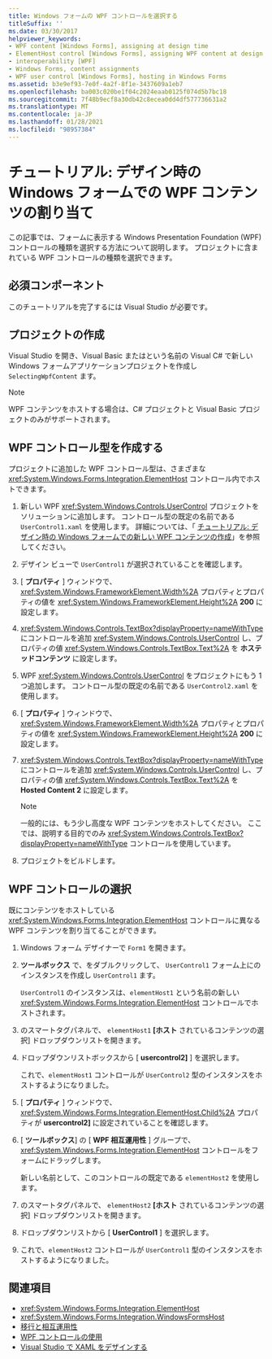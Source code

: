 ```yaml
---
title: Windows フォームの WPF コントロールを選択する
titleSuffix: ''
ms.date: 03/30/2017
helpviewer_keywords:
- WPF content [Windows Forms], assigning at design time
- ElementHost control [Windows Forms], assigning WPF content at design time
- interoperability [WPF]
- Windows Forms, content assignments
- WPF user control [Windows Forms], hosting in Windows Forms
ms.assetid: b3e9ef93-7e0f-4a2f-8f1e-3437609a1eb7
ms.openlocfilehash: ba003c020be1f04c2024eaab0125f074d5b7bc18
ms.sourcegitcommit: 7f48b9ecf8a30db42c8ecea0dd4df577736631a2
ms.translationtype: MT
ms.contentlocale: ja-JP
ms.lasthandoff: 01/28/2021
ms.locfileid: "98957384"
---
```

# <a name="walkthrough-assign-wpf-content-on-windows-forms-at-design-time"></a>チュートリアル: デザイン時の Windows フォームでの WPF コンテンツの割り当て

この記事では、フォームに表示する Windows Presentation Foundation (WPF) コントロールの種類を選択する方法について説明します。 プロジェクトに含まれている WPF コントロールの種類を選択できます。

## <a name="prerequisites"></a>必須コンポーネント

このチュートリアルを完了するには Visual Studio が必要です。

## <a name="create-the-project"></a>プロジェクトの作成

Visual Studio を開き、Visual Basic またはという名前の Visual C# で新しい Windows フォームアプリケーションプロジェクトを作成し `SelectingWpfContent` ます。

> [!NOTE]
> WPF コンテンツをホストする場合は、C# プロジェクトと Visual Basic プロジェクトのみがサポートされます。

## <a name="create-the-wpf-control-types"></a>WPF コントロール型を作成する

プロジェクトに追加した WPF コントロール型は、さまざまな <xref:System.Windows.Forms.Integration.ElementHost> コントロール内でホストできます。

1. 新しい WPF <xref:System.Windows.Controls.UserControl> プロジェクトをソリューションに追加します。 コントロール型の既定の名前である `UserControl1.xaml` を使用します。 詳細については、「 [チュートリアル: デザイン時の Windows フォームでの新しい WPF コンテンツの作成](walkthrough-creating-new-wpf-content-on-windows-forms-at-design-time.md)」を参照してください。

2. デザイン ビューで `UserControl1` が選択されていることを確認します。

3. [ **プロパティ** ] ウィンドウで、 <xref:System.Windows.FrameworkElement.Width%2A> プロパティとプロパティの値を <xref:System.Windows.FrameworkElement.Height%2A> **200** に設定します。

4. <xref:System.Windows.Controls.TextBox?displayProperty=nameWithType>にコントロールを追加 <xref:System.Windows.Controls.UserControl> し、プロパティの値 <xref:System.Windows.Controls.TextBox.Text%2A> を **ホステッドコンテンツ** に設定します。

5. WPF <xref:System.Windows.Controls.UserControl> をプロジェクトにもう 1 つ追加します。 コントロール型の既定の名前である `UserControl2.xaml` を使用します。

6. [ **プロパティ** ] ウィンドウで、 <xref:System.Windows.FrameworkElement.Width%2A> プロパティとプロパティの値を <xref:System.Windows.FrameworkElement.Height%2A> **200** に設定します。

7. <xref:System.Windows.Controls.TextBox?displayProperty=nameWithType>にコントロールを追加 <xref:System.Windows.Controls.UserControl> し、プロパティの値 <xref:System.Windows.Controls.TextBox.Text%2A> を **Hosted Content 2** に設定します。

   > [!NOTE]
   > 一般的には、もう少し高度な WPF コンテンツをホストしてください。 ここでは、説明する目的でのみ <xref:System.Windows.Controls.TextBox?displayProperty=nameWithType> コントロールを使用しています。

8. プロジェクトをビルドします。

## <a name="select-wpf-controls"></a>WPF コントロールの選択

既にコンテンツをホストしている <xref:System.Windows.Forms.Integration.ElementHost> コントロールに異なる WPF コンテンツを割り当てることができます。

1. Windows フォーム デザイナーで `Form1` を開きます。

2. **ツールボックス** で、をダブルクリックして、 `UserControl1` フォーム上にのインスタンスを作成し `UserControl1` ます。

   `UserControl1` のインスタンスは、`elementHost1` という名前の新しい <xref:System.Windows.Forms.Integration.ElementHost> コントロールでホストされます。

3. のスマートタグパネルで、 `elementHost1` **[ホスト** されているコンテンツの選択] ドロップダウンリストを開きます。

4. ドロップダウンリストボックスから [ **usercontrol2]** ] を選択します。

   これで、`elementHost1` コントロールが `UserControl2` 型のインスタンスをホストするようになりました。

5. [ **プロパティ** ] ウィンドウで、 <xref:System.Windows.Forms.Integration.ElementHost.Child%2A> プロパティが **usercontrol2]** に設定されていることを確認します。

6. [ **ツールボックス**] の [ **WPF 相互運用性** ] グループで、 <xref:System.Windows.Forms.Integration.ElementHost> コントロールをフォームにドラッグします。

   新しい名前として、このコントロールの既定である `elementHost2` を使用します。

7. のスマートタグパネルで、 `elementHost2` **[ホスト** されているコンテンツの選択] ドロップダウンリストを開きます。

8. ドロップダウンリストから [ **UserControl1** ] を選択します。

9. これで、`elementHost2` コントロールが `UserControl1` 型のインスタンスをホストするようになりました。

## <a name="see-also"></a>関連項目

- <xref:System.Windows.Forms.Integration.ElementHost>
- <xref:System.Windows.Forms.Integration.WindowsFormsHost>
- [移行と相互運用性](/dotnet/framework/wpf/advanced/migration-and-interoperability)
- [WPF コントロールの使用](using-wpf-controls.md)
- [Visual Studio で XAML をデザインする](/visualstudio/xaml-tools/designing-xaml-in-visual-studio)

